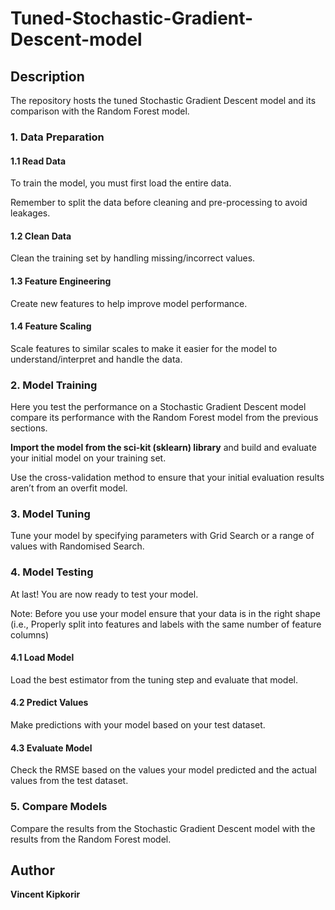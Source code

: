 # Tuned-Stochastic-Gradient-Descent-model
## Description
The repository hosts the tuned Stochastic Gradient Descent model and its comparison with the Random Forest model. 
### 1. Data Preparation 

#### 1.1 Read Data 

To train the model, you must first load the entire data. 

Remember to split the data before cleaning and pre-processing to avoid leakages. 

#### 1.2 Clean Data 

Clean the training set by handling missing/incorrect values. 

#### 1.3 Feature Engineering 

Create new features to help improve model performance. 

#### 1.4 Feature Scaling 

Scale features to similar scales to make it easier for the model to understand/interpret and handle the data. 

### 2. Model Training 

Here you test the performance on a Stochastic Gradient Descent model compare its performance with the Random Forest model from the previous sections. 

**Import the model from the sci-kit (sklearn) library** and build and evaluate your initial model on your training set. 

Use the cross-validation method to ensure that your initial evaluation results aren’t from an overfit model. 

### 3. Model Tuning 

Tune your model by specifying parameters with Grid Search or a range of values with Randomised Search. 

### 4. Model Testing 

At last! You are now ready to test your model. 

Note: Before you use your model ensure that your data is in the right shape (i.e., Properly split into features and labels with the same number of feature columns) 

#### 4.1 Load Model 

Load the best estimator from the tuning step and evaluate that model. 

#### 4.2 Predict Values 

Make predictions with your model based on your test dataset. 

#### 4.3 Evaluate Model 

Check the RMSE based on the values your model predicted and the actual values from the test dataset. 

### 5. Compare Models 

Compare the results from the Stochastic Gradient Descent model with the results from the Random Forest model.  

## Author
**Vincent Kipkorir**